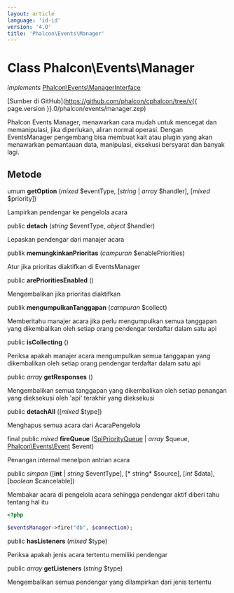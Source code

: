 ```yaml
---
layout: article
language: 'id-id'
version: '4.0'
title: 'Phalcon\Events\Manager'
---
```

# Class **Phalcon\Events\Manager**

*implements* [Phalcon\Events\ManagerInterface](Phalcon_Events_ManagerInterface)

[Sumber di GitHub](https://github.com/phalcon/cphalcon/tree/v{{ page.version }}.0/phalcon/events/manager.zep)

Phalcon Events Manager, menawarkan cara mudah untuk mencegat dan memanipulasi, jika diperlukan, aliran normal operasi. Dengan EventsManager pengembang bisa membuat kait atau plugin yang akan menawarkan pemantauan data, manipulasi, eksekusi bersyarat dan banyak lagi.

## Metode

umum **getOption** (*mixed* $eventType, [*string* | *array* $handler], [*mixed* $priority])

Lampirkan pendengar ke pengelola acara

public **detach** (*string* $eventType, *object* $handler)

Lepaskan pendengar dari manajer acara

publik **memungkinkanPrioritas** (*campuran* $enablePriorities)

Atur jika prioritas diaktifkan di EventsManager

public **arePrioritiesEnabled** ()

Mengembalikan jika prioritas diaktifkan

publik **mengumpulkanTanggapan** (*campuran* $collect)

Memberitahu manajer acara jika perlu mengumpulkan semua tanggapan yang dikembalikan oleh setiap orang pendengar terdaftar dalam satu api

public **isCollecting** ()

Periksa apakah manajer acara mengumpulkan semua tanggapan yang dikembalikan oleh setiap orang pendengar terdaftar dalam satu api

public *array* **getResponses** ()

Mengembalikan semua tanggapan yang dikembalikan oleh setiap penangan yang dieksekusi oleh 'api' terakhir yang dieksekusi

public **detachAll** ([*mixed* $type])

Menghapus semua acara dari AcaraPengelola

final public *mixed* **fireQueue** ([SplPriorityQueue](https://php.net/manual/en/class.splpriorityqueue.php) | *array* $queue, [Phalcon\Events\Event](Phalcon_Events_Event) $event)

Penangan internal menelpon antrian acara

public *simpan* ([**int** | *string* $eventType], [* string* $source], [*int* $data], [*boolean* $cancelable])

Membakar acara di pengelola acara sehingga pendengar aktif diberi tahu tentang hal itu

```php
<?php

$eventsManager->fire("db", $connection);

```

public **hasListeners** (*mixed* $type)

Periksa apakah jenis acara tertentu memiliki pendengar

public *array* **getListeners** (*string* $type)

Mengembalikan semua pendengar yang dilampirkan dari jenis tertentu